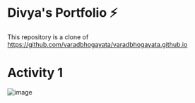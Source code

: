 # Divya's Portfolio ⚡️ 
This repository is a clone of https://github.com/varadbhogayata/varadbhogayata.github.io

# Activity 1
![image](https://github.com/divyaK15/divyak15.github.io/assets/42633377/777f9c44-7f4a-4460-850e-4d8c779386ac)
